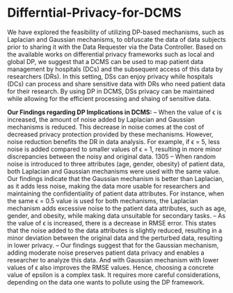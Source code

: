 # Differntial-Privacy-for-DCMS
We have explored the feasibility of utilizing DP-based mechanisms, such as Laplacian and Gaussian mechanisms, to obfuscate the data of data subjects prior to sharing it with the Data Requester via the Data Controller.
Based on the available works on differential privacy frameworks such as local and global DP, we suggest that a DCMS can be used to map patient data management by hospitals (DCs) and the subsequent access of this data by researchers (DRs). In this setting, DSs can enjoy privacy while hospitals (DCs) can process and share sensitive data with DRs who need patient data for their research. By using DP in DCMS, DSs privacy can be maintained while allowing for the efficient processing and shaing of sensitive data.

**Our Findings regarding DP Implications in DCMS:**
– When the value of ϵ is increased, the amount of noise added by Laplacian and Gaussian mechanisms is reduced. This decrease in noise comes at the cost of decreased privacy protection provided by these mechanisms. However, noise reduction benefits the DR in data analysis. For example, if ϵ = 5, less noise is added compared to smaller values of ϵ = 1, resulting in more minor discrepancies between the noisy and original data. 1305
– When random noise is introduced to three attributes (age, gender, obesity) of patient data, both Laplacian and Gaussian mechanisms were used with the same value. Our findings indicate that the Gaussian mechanism is better than Laplacian, as it adds less noise, making the data more usable for researchers and maintaining the confidentiality of patient data attributes. For instance, when the same ϵ = 0.5 value is used for both mechanisms, the Laplacian mechanism adds excessive noise to the patient data attributes, such as age, gender, and obesity, while making data unsuitable for secondary tasks.
– As the value of ϵ is increased, there is a decrease in RMSE error. This states that the noise added to the data attributes is slightly reduced, resulting in a minor deviation between the original data and the perturbed data, resulting in lower privacy.
– Our findings suggest that for the Gaussian mechanism, adding moderate noise preserves patient data privacy and enables a researcher to analyze this data. And with Gaussian mechanism with lower values of ϵ also improves the RMSE values. Hence, choosing a concrete value of epsilon is a complex task. It requires more careful considerations, depending on the data one wants to pollute using the DP framework.
